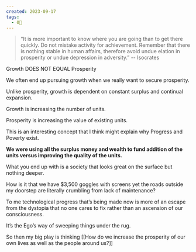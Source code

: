 ```yaml
---
created: 2023-09-17
tags:
  - 0🌲
---
```

>“It is more important to know where you are going than to get there quickly. Do not mistake activity for achievement.  Remember that there is nothing stable in human affairs, therefore avoid undue elation in prosperity or undue depression in adversity.” -- Isocrates

Growth DOES NOT EQUAL Prosperity

We often end up pursuing growth when we really want to secure prosperity.

Unlike prosperity, growth is dependent on constant surplus and continual expansion.

Growth is increasing the number of units.

Prosperity is increasing the value of existing units.

This is an interesting concept that I think might explain why Progress and Poverty exist.

**We were using all the surplus money and wealth to fund addition of the units versus improving the quality of the units.**

What you end up with is a society that looks great on the surface but nothing deeper.

How is it that we have $3,500 goggles with screens yet the roads outside my doorstep are literally crumbling from lack of maintenance?

To me technological progress that’s being made now is more of an escape from the dystopia that no one cares to fix rather than an ascension of our consciousness.

It’s the Ego’s way of sweeping things under the rug.

So then my big play is thinking [[How do we increase the prosperity of our own lives as well as the people around us?]]